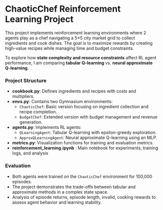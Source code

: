 # ChaoticChef Reinforcement Learning Project


This project implements reinforcement learning environments where 2 agents play as a chef navigating a 5×5 city market grid to collect ingredients and cook dishes. The goal is to maximize rewards by creating high-value recipes while managing time and budget constraints.

To explore how **state complexity and resource constraints** affect RL agent performance, I am comparing **tabular Q-learning** vs. **neural approximate Q-learning**.

### **Project Structure**

- **cookbook.py**: Defines ingredients and recipes with costs and multipliers.
- **envs.py**: Contains two Gymnasium environments:
  - `ChaoticChef`: Basic version focusing on ingredient collection and recipe completion.
  - `BudgetChef`: Extended version with budget management and revenue generation.
- **agents.py**: Implements RL agents:
  - `QLearningAgent`: Tabular Q-learning with epsilon-greedy exploration.
  - `ApproxQLearningAgent`: Neural approximate Q-learning using an MLP.
- **metrics.py**: Visualization functions for training and evaluation metrics.
- **reinforcement_learning.ipynb** : Main notebook for experiments, training logs, and analysis

### **Evaluation**

- Both agents were trained on the `ChaoticChef` environment for 100,000 episodes.
- The project demonstrates the trade-offs between tabular and approximate methods in a complex state space.
- Analysis of episode returns, episode length, invalid, cooking rewards to assess agent behavior and learning stability.

